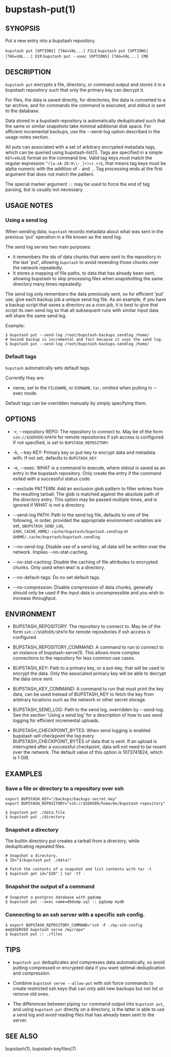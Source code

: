 bupstash-put(1) 
===============

## SYNOPSIS

Put a new entry into a bupstash repository.

`bupstash put [OPTIONS] [TAG=VAL...] FILE`
`bupstash put [OPTIONS] [TAG=VAL...] DIR`
`bupstash put --exec [OPTIONS] [TAG=VAL...] CMD`

## DESCRIPTION

`bupstash put` encrypts a file, directory, or command output and stores it in a bupstash repository
such that only the primary key can decrypt it.

For files, the data is saved directly, for directories, the data
is converted to a tar archive, and for commands the command is executed, and
stdout is sent to the database.

Data stored in a bupstash repository is automatically deduplicated
such that the same or similar snapshots take minimal additional disk space.
For efficient incremental backups, use the --send-log option described in the usage notes section.

All puts can associated with a set of arbitrary encrypted metadata tags, which
can be queried using bupstash-list(1). Tags are specified in a simple
`KEY=VALUE` format on the command line. Valid tag keys *must* match the
regular expression `^([a-zA-Z0-9\\-_]+)=(.+)$`, that means tag keys must be alpha numeric 
with the addition of `-` and `_`. Tag processing ends at the first argument that does not match the pattern.

The special marker argument `::` may be used to force the end of tag parsing, but is usually not necessary.


## USAGE NOTES

### Using a send log

When sending data, `bupstash` records metadata about what was sent in the previous
'put' operation in a file known as the send log. 

The send log serves two main purposes:

- it remembers the ids of data chunks that were sent to the repository in the last 'put',
  allowing `bupstash` to avoid resending those chunks over the network repeatedly.
- It stores a mapping of file paths, to data that has already been sent, allowing bupstash
  to skip processing files when snapshotting the same directory many times repeatedly.

The send log only remembers the data previously sent, so for efficient 'put' use, give each backup job
a unique send log file. As an example, if you have a backup script that saves a 
directory as a cron job, it is best to give that script its own send log so that all subsequent
runs with similar input data will share the same send log.

Example: 

```
$ bupstash put --send-log /root/bupstash-backups.sendlog /home/
# Second backup is incremental and fast because it uses the send log.
$ bupstash put --send-log /root/bupstash-backups.sendlog /home/
```

### Default tags

`bupstash` automatically sets default tags.

Currently they are:

- name, set to the `FILENAME`, or `DIRNAME.tar`, omitted when putting in --exec mode.

Default tags can be overidden manually by simply specifying them.


## OPTIONS

* -r, --repository REPO:
  The repository to connect to. May be of the form `ssh://$SERVER/$PATH` for
  remote repositories if ssh access is configured. If not specified, is set to `BUPSTASH_REPOSITORY`.

* -k, --key KEY:
  Primary key or put-key to encrypt data and metadata with. If not set, defaults
  to `BUPSTASH_KEY`.

* -e, --exec:
  WHAT is a command to execute, where stdout is saved as an entry
  in the bupstash repository. Only create the entry if the command
  exited with a successful status code.

* --exclude PATTERN:
  Add an exclusion glob pattern to filter entries from the resulting tarball.
  The glob is matched against the absolute path of the directory entry.
  This option may be passed multiple times, and is ignored if WHAT is not a directory.

* --send-log PATH:
  Path to the send log file, defaults to one of the following, in order, provided
  the appropriate environment variables are set, `$BUPSTASH_SEND_LOG`,
  `$XDG_CACHE_HOME/.cache/bupstash/bupstash.sendlog` or `$HOME/.cache/bupstash/bupstash.sendlog`.

* --no-send-log:
  Disable use of a send log, all data will be written over the network. Implies --no-stat-caching.

* --no-stat-caching:
  Disable the caching of file attributes to encrypted chunks. Only used
  when `WHAT` is a directory. 

* --no-default-tags:
  Do no set default tags.

* --no-compression:
  Disable compression of data chunks, generally should only be used
  if the input data is uncompressible and you wish to increase throughput.

## ENVIRONMENT

* BUPSTASH_REPOSITORY:
  The repository to connect to. May be of the form `ssh://$SERVER/$PATH` for
  remote repositories if ssh access is configured.

* BUPSTASH_REPOSITORY_COMMAND:
  A command to run to connect to an instance of bupstash-serve(1). This 
  allows more complex connections to the repository for less common use cases.

* BUPSTASH_KEY:
  Path to a primary key, or a put-key, that will be used to encrypt
  the data. Only the associated primary key will be able to decrypt
  the data once sent.

* BUPSTASH_KEY_COMMAND:
  A command to run that must print the key data, can be used instead of BUPSTASH_KEY
  to fetch the key from arbitrary locations such as the network or other secret storage.

* BUPSTASH_SEND_LOG:
  Path to the send log, overridden by --send-log. See the section 'Using a send log'
  for a description of how to use send logging for efficient incremental uploads.

* BUPSTASH_CHECKPOINT_BYTES:
  When send logging is enabled bupstash will checkpoint the log every BUPSTASH_CHECKPOINT_BYTES
  of data that is sent. If an upload is interrupted after a successful checkpoint, data will not need
  to be resent over the network. The default value of this option is 1073741824, which is 1 GiB.

## EXAMPLES

### Save a file or directory to a repository over ssh

```
export BUPSTASH_KEY="/backups/backups-secret.key"
export BUPSTASH_REPOSITORY="ssh://$SERVER/home/me/bupstash-repository"

$ bupstash put ./data.file
$ bupstash put ./directory

```

### Snapshot a directory

The builtin directory put creates a tarball from a directory, while
deduplicating repeated files.

```
# Snapshot a directory.
$ ID="$(bupstash put ./data)"

# Fetch the contents of a snapshot and list contents with tar -t
$ bupstash get id="$ID" | tar -tf -
```

### Snapshot the output of a command

```
# Snapshot a postgres database with pgdump
$ bupstash put --exec name=dbdump.sql :: pgdump mydb
```

### Connecting to an ssh server with a specific ssh config.

```
$ export BUPSTASH_REPOSITORY_COMMAND="ssh -F ./my-ssh-config me@$SERVER bupstash serve /my/repo"
$ bupstash put :: ./files
```

## TIPS

- `bupstash put` deduplicates and compresses data automatically, so avoid putting compressed
  or encrypted data if you want optimal deduplication and compression. 

- Combine `bupstash serve --allow-put` with ssh force commands to create restricted ssh keys that can
  only add new backups but not list or remove old ones.

- The differences between piping `tar` command output into `bupstash put`, and using `bupstash put` directly
  on a directory, is the latter is able to use a send log and avoid reading files that has already
  been sent to the server.

## SEE ALSO

bupstash(1), bupstash-keyfiles(7)

